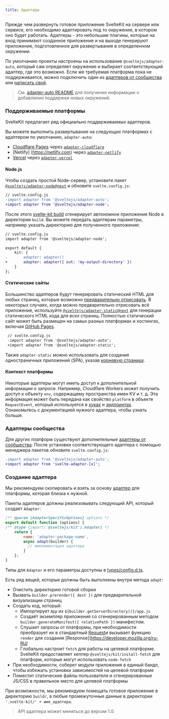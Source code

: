 ```yaml
---
title: Адаптеры
---
```


Прежде чем развернуть готовое приложение SvelteKit на сервере или сервисе, его необходимо адаптировать под то окружение, в котором оно будет работать. Адаптеры - это небольшие плагины, которые на вход принимают созданное приложение и на выходе генерируют приложение, подготовленное для развертывания в определенном окружении. 

По умолчанию проекты настроены на использование `@sveltejs/adapter-auto`, который сам определяет окружение и выбирает соответствующий адаптер, где это возможно. Если же требуемая платформа пока не поддерживается, можно подключить один из [адаптеров от сообщества](#adaptery-ustanovka-polzovatelskih-adapterov) или [написать свой](#adaptery-napisanie-polzovatelskih-adapterov).

> См. [adapter-auto README](https://github.com/sveltejs/kit/tree/master/packages/adapter-auto) для получения информации о добавлении поддержки новых окружений.

### Поддерживаемые платформы

SvelteKit предлагает ряд официально поддерживаемых адаптеров.

Вы можете выполнить развертывание на следующих платформах с адаптером по умолчанию, `adapter-auto`:

- [Cloudflare Pages](https://developers.cloudflare.com/pages/) через [`adapter-cloudflare`](https://github.com/sveltejs/kit/tree/master/packages/adapter-cloudflare)
- [Netlify] (https://netlify.com) через [`adapter-netlify`](https://github.com/sveltejs/kit/tree/master/packages/adapter-netlify)
- [Vercel](https://vercel.com) через [`adapter-vercel`](https://github.com/sveltejs/kit/tree/master/packages/adapter-vercel)


#### Node.js

Чтобы создать простой Node-сервер, установите пакет [`@sveltejs/adapter-node@next`](https://github.com/sveltejs/kit/tree/master/packages/adapter-node) и обновите `svelte.config.js`:

```diff
// svelte.config.js
-import adapter from '@sveltejs/adapter-auto';
+import adapter from '@sveltejs/adapter-node';
```

После этого [svelte-kit build](#svelte-kit-cli-svelte-kit-build) сгенерирует автономное приложение Node в директории `build`. Вы можете передать адаптерам параметры, например указать директорию для полученного приложения:

```diff
// svelte.config.js
import adapter from '@sveltejs/adapter-node';

export default {
	kit: {
-		adapter: adapter()
+		adapter: adapter({ out: 'my-output-directory' })
	}
};
```

#### Статические сайты

Большинство адаптеров будут генерировать статический HTML для любых страниц, которые возможно [предварительно отрисовать](#parametry-straniczy-prerender). В некоторых случаях, когда можно предварительно отрисовать всё приложение, используйте [`@sveltejs/adapter-static@next`](https://github.com/sveltejs/kit/tree/master/packages/adapter-static) для генерации статического HTML кода для _всех_ страниц. Полностью статический сайт может быть размещен на самых разных платформах и хостингах, включая [GitHub Pages](https://pages.github.com/).

```diff
 // svelte.config.js
 -import adapter from '@sveltejs/adapter-auto';
 +import adapter from '@sveltejs/adapter-static';
 ```

Также `adapter-static` можно использовать для создания одностраничных приложений (SPA), указав [корневую страницу](https://github.com/sveltejs/kit/tree/master/packages/adapter-static#spa-mode).

#### Контекст платформы

Некоторые адаптеры могут иметь доступ к дополнительной информации о запросе. Например, Cloudflare Workers может получить доступ к объекту `env`, содержащему пространства имен KV и т. д. Эта информация может быть передана как свойство `platform` в объекте `RequestEvent`, который используется в [хуках](#huki) и [эндпоинтах](#marshruty-endpointy). Ознакомьтесь с документацией нужного адаптера, чтобы узнать больше.

### Адаптеры сообщества

Для других платформ существуют дополнительные [адаптеры от сообщества](https://sveltesociety.dev/components#adapters). После установки соответствующего адаптера с помощью менеджера пакетов обновите `svelte.config.js`:

```diff
-import adapter from '@sveltejs/adapter-auto';
+import adapter from 'svelte-adapter-[x]';
```


### Создание адаптера

Мы рекомендуем скопировать и взять за основу [адаптер](https://github.com/sveltejs/kit/tree/master/packages) для платформы, которая близка к нужной.

Пакеты адаптеров должны реализовывать следующий API, который создает `Adapter`:

```js
/** @param {AdapterSpecificOptions} options */
export default function (options) {
/** @type {import('@sveltejs/kit').Adapter} */
    return {
        name: 'adapter-package-name',
        async adapt(builder) {
          // имплементация адаптера
        }
    };
}
```

Типы для `Adapter` и его параметры доступны в [types/config.d.ts](https://github.com/sveltejs/kit/blob/master/packages/kit/types/config.d.ts).

Есть ряд вещей, которые должны быть выполнены внутри метода `adapt`:

- Очистить директорию готовой сборки
- Вызвать `builder.prerender({ dest })` для предварительной визуализации страниц
- Создать код, который:
  - Импортирует `App` из `${builder.getServerDirectory()}/app.js`
  - Создаёт экземпляр приложения со сгенерированным методом `builder.generateManifest({ relativePath })` манифестом.
  - Слушает запросы от платформы, при необходимости преобразует их в стандартный [Request](https://developer.mozilla.org/ru-RU/docs/Web/API/Request)и вызывает функцию `render` для создания [Response](https://developer.mozilla.org/ru-RU/
  - Глобально настроит `fetch` для работы на целевой платформе. SvelteKit предоставляет хелпер `@sveltejs/kit/install-fetch` для платформ, которые могут использовать `node-fetch`
- При необходимости, соберет модули приложения в единый бандл, чтобы избежать установки зависимостей на целевой платформе
- Поместит статические файлы пользователя и сгенерированные JS/CSS в правильное место для целевой платформы

При возможности, мы рекомендуем помещать готовое приложение в директорию `build/`, а любые промежуточные данные в директории `'.svelte-kit/' + имя_адаптера`.

> API адаптера может меняться до версии 1.0.
